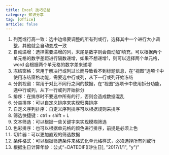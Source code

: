 ```yaml
---
title: Excel 技巧总结
category: 知识分享
tag: [Office]
article: false
---
```


1. 列宽或行高一致：选中边缘要调整的所有列或行，选择其中一个进行大小调整，其他就会自动变成一致
2. 自动递增：选择需要递增的列，末尾是数字则会自动加1填充，可以根据两个单元格的数字差距进行隔数递增，如果不想递增1，则可以选择两个单元格，word 会根据两个单元格的数字差来递增
3. 冻结窗格：常用于解决行或列过长而导致看不到标题信息，在“视图”选项卡中使用冻结窗格功能，需要选中行或列，从下一行或列开始冻结
4. 分割视窗：常用于对比不同行之间的数据，在“视图”选项卡中使用拆分功能，选中行或列，从下一行或列开始拆分
5. 排序：在排序时不要选中所有的行，否则会造成数据混乱
6. 分类排序：可以自定义排序来实现归类排序
7. 自定义序列排序：自定义序列排序可以根据规则来排序
8. 筛选快捷键：ctrl + shift + L
9. 文本筛选：可以根据一些关键字来实现模糊筛选
10. 色彩排序：也可以根据单元格的颜色进行排序，前提是必须上色
11. 切片器：可以更加直观的筛选数据
12. 条件格式：可以根据筛选条件来格式化单元格样式，必须选择所有列或行
13. 根据生日计算年龄：公式“=DATEDIF([@生日], "2017/1/1", "y")”

<!-- more -->